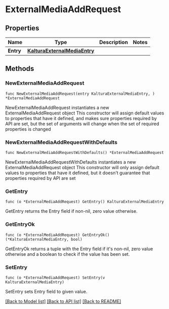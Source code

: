 # ExternalMediaAddRequest

## Properties

Name | Type | Description | Notes
------------ | ------------- | ------------- | -------------
**Entry** | [**KalturaExternalMediaEntry**](KalturaExternalMediaEntry.md) |  | 

## Methods

### NewExternalMediaAddRequest

`func NewExternalMediaAddRequest(entry KalturaExternalMediaEntry, ) *ExternalMediaAddRequest`

NewExternalMediaAddRequest instantiates a new ExternalMediaAddRequest object
This constructor will assign default values to properties that have it defined,
and makes sure properties required by API are set, but the set of arguments
will change when the set of required properties is changed

### NewExternalMediaAddRequestWithDefaults

`func NewExternalMediaAddRequestWithDefaults() *ExternalMediaAddRequest`

NewExternalMediaAddRequestWithDefaults instantiates a new ExternalMediaAddRequest object
This constructor will only assign default values to properties that have it defined,
but it doesn't guarantee that properties required by API are set

### GetEntry

`func (o *ExternalMediaAddRequest) GetEntry() KalturaExternalMediaEntry`

GetEntry returns the Entry field if non-nil, zero value otherwise.

### GetEntryOk

`func (o *ExternalMediaAddRequest) GetEntryOk() (*KalturaExternalMediaEntry, bool)`

GetEntryOk returns a tuple with the Entry field if it's non-nil, zero value otherwise
and a boolean to check if the value has been set.

### SetEntry

`func (o *ExternalMediaAddRequest) SetEntry(v KalturaExternalMediaEntry)`

SetEntry sets Entry field to given value.



[[Back to Model list]](../README.md#documentation-for-models) [[Back to API list]](../README.md#documentation-for-api-endpoints) [[Back to README]](../README.md)


